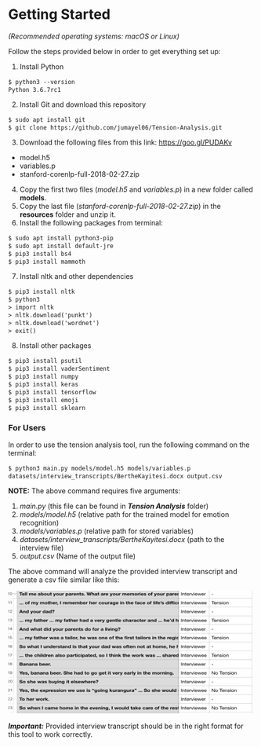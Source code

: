 # Getting Started

*(Recommended operating systems: macOS or Linux)*

Follow the steps provided below in order to get everything set up:

1. Install Python
```console
$ python3 --version
Python 3.6.7rc1
```
2. Install Git and download this repository
```console
$ sudo apt install git
$ git clone https://github.com/jumayel06/Tension-Analysis.git
```
3. Download the following files from this link: https://goo.gl/PUDAKv
* model.h5
* variables.p
* stanford-corenlp-full-2018-02-27.zip

4. Copy the first two files (*model.h5* and *variables.p*) in a new folder called **models**.
5. Copy the last file (*stanford-corenlp-full-2018-02-27.zip*) in the **resources** folder and unzip it.
6. Install the following packages from terminal:
```console
$ sudo apt install python3-pip
$ sudo apt install default-jre
$ pip3 install bs4
$ pip3 install mammoth
```
7. Install nltk and other dependencies
```
$ pip3 install nltk
$ python3
> import nltk
> nltk.download('punkt')
> nltk.download('wordnet')
> exit()
```
8. Install other packages
```
$ pip3 install psutil
$ pip3 install vaderSentiment
$ pip3 install numpy
$ pip3 install keras
$ pip3 install tensorflow
$ pip3 install emoji
$ pip3 install sklearn
```


### For Users
In order to use the tension analysis tool, run the following command on
the terminal:


```console
$ python3 main.py models/model.h5 models/variables.p datasets/interview_transcripts/BertheKayitesi.docx output.csv
```

**NOTE:**
The above command requires five arguments:

1. *main.py* (this file can be found in ***Tension Analysis*** folder)
2. *models/model.h5* (relative path for the trained model for emotion recognition)
3. *models/variables.p* (relative path for stored variables)
4. *datasets/interview_transcripts/BertheKayitesi.docx* (path to the interview file)
5. *output.csv* (Name of the output file)

The above command will analyze the provided interview transcript and generate
a csv file similar like this:

<img src="sample.png" width="500" height="250" />


***Important:*** Provided interview transcript should be in the right
format for this tool to work correctly.